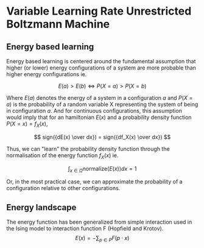
# Variable Learning Rate Unrestricted Boltzmann Machine

## Energy based learning

Energy based learning is centered around the fundamental assumption that higher (or lower) energy configurations of a system are more probable than higher energy configurations ie.

$$
E(a) > E(b) \iff P(X=a) > P(X=b)
$$

Where $E(a)$ denotes the energy of a system in a configuration $a$ and $P(X=a)$ is the probability of a random variable X representing the system of being in configuration $a$. And for continuous configurations, this assumption would imply that for an hamiltonian $E(x)$ and a probability density function $P(X=x) = f_X(x)$,

$$
sign({dE(x) \over dx}) = sign({df_X(x) \over dx})
$$

Thus, we can "learn" the probability density function through the normalisation of the energy function $f_X(x)$ ie.

$$
\int_{x \in \Omega} \text{normalize}(E(x))dx = 1
$$

Or, in the most practical case, we can approximate the probability of a configuration relative to other configurations.

## Energy landscape

The energy function has been generalized from simple interaction used in the Ising model to interaction function F (Hopfield and Krotov).
$$
E(x) = -\sum_{p \in P} F(p \cdot x)
$$